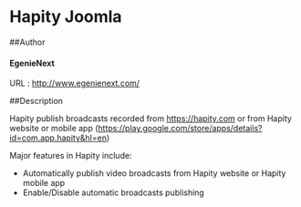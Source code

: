 # Hapity Joomla

##Author
#### EgenieNext 
URL : http://www.egenienext.com/

##Description 

Hapity publish broadcasts recorded from https://hapity.com or from Hapity website or mobile app (https://play.google.com/store/apps/details?id=com.app.hapity&hl=en)

Major features in Hapity include:

* Automatically publish video broadcasts from Hapity website or Hapity mobile app
* Enable/Disable automatic broadcasts publishing

